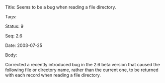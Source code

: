 Title:  Seems to be a bug when reading a file directory.

Tags:   

Status: 9

Seq:    2.6

Date:   2003-07-25

Body:

Corrected a recently introduced bug in the 2.6 beta version that caused the following file or directory name, rather than the current one, to be returned with each record when reading a file directory.
